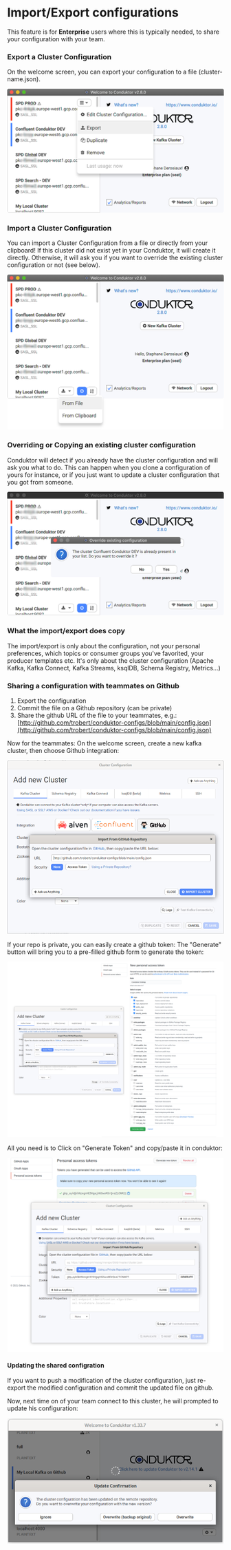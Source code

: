 # Import/Export configurations

This feature is for **Enterprise** users where this is typically needed, to share your configuration with your team.

### Export a Cluster Configuration

On the welcome screen, you can export your configuration to a file \(cluster-name.json\).

![](../.gitbook/assets/1-export.png)

### Import a Cluster Configuration

You can import a Cluster Configuration from a file or directly from your clipboard! If this cluster did not exist yet in your Conduktor, it will create it directly. Otherwise, it will ask you if you want to override the existing cluster configuration or not \(see below\).

![](../.gitbook/assets/2-import.png)

### Overriding or Copying an existing cluster configuration

Conduktor will detect if you already have the cluster configuration and will ask you what to do. This can happen when you clone a configuration of yours for instance, or if you just want to update a cluster configuration that you got from someone.

![](../.gitbook/assets/3-override.png)

### What the import/export does copy

The import/export is only about the configuration, not your personal preferences, which topics or consumer groups you've favorited, your producer templates etc. It's only about the cluster configuration \(Apache Kafka, Kafka Connect, Kafka Streams, ksqlDB, Schema Registry, Metrics...\)

### Sharing a configuration with teammates on Github

1. Export the configuration
2. Commit the file on a Github repository \(can be private\)
3. Share the github URL of the file to your teammates, e.g.: [http://github.com/trobert/conduktor-configs/blob/main/config.json](http://github.com/trobert/conduktor-configs/blob/main/config.json)

Now for the teammates: On the welcome screen, create a new kafka cluster, then choose Github integration:

![](../.gitbook/assets/image%20%2840%29.png)

If your repo is private, you can easily create a github token: The "Generate" button will bring you to a pre-filled github form to generate the token:

![](../.gitbook/assets/image%20%2843%29.png)

All you need is to Click on "Generate Token" and copy/paste it in conduktor:

![](../.gitbook/assets/image%20%2842%29.png)

#### Updating the shared configration

If you want to push a modification of the cluster configuration, just re-export the modified configuration and commit the updated file on github.

Now, next time on of your team connect to this cluster, he will prompted to update his configuration:

![](../.gitbook/assets/image%20%2844%29.png)









